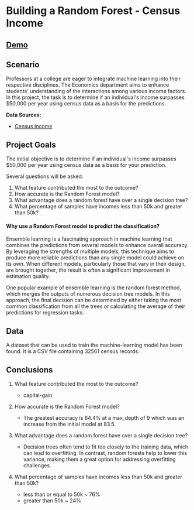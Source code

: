 # Building a Random Forest - Census Income

## [Demo](https://nbviewer.org/github/tyrantdavis/random-forests-census-income/blob/main/random-forest.ipynb)

## Scenario
Professors at a college are eager to integrate machine learning into their respective disciplines. The Economics department aims to enhance students' understanding of the interactions among various income factors. In this project, the task is to determine if an individual's income surpasses $50,000 per year using census data as a basis for the predictions.


**Data Sources:**

- [Census Income](https://archive.ics.uci.edu/dataset/20/census+income)

## Project Goals
The initial objective is to determine if an individual's income surpasses $50,000 per year using census data as a basis for your prediction.

Several questions will be asked:

1. What feature contributed the most to the outcome?
2. How accurate is the Random Forest model?
3. What advantage does a random forest have over a single decision tree?
4. What percentage of samples have incomes less than 50k and greater than 50k?
   



#### Why use a Random Forest model to predict the classification?
Ensemble learning is a fascinating approach in machine learning that combines the predictions from several models to enhance overall accuracy. By leveraging the strengths of multiple models, this technique aims to produce more reliable predictions than any single model could achieve on its own. When different models, particularly those that vary in their design, are brought together, the result is often a significant improvement in estimation quality.

One popular example of ensemble learning is the random forest method, which merges the outputs of numerous decision tree models. In this approach, the final decision can be determined by either taking the most common classification from all the trees or calculating the average of their predictions for regression tasks.


## Data
A dataset that can be used to train the machine-learning model has been found. It is a CSV file containing 32561 census records. 


## Conclusions

1. What feature contributed the most to the outcome?
    - capital-gain 
2. How accurate is the Random Forest model?
    - The greatest accuracy is 84.4% at a max_depth of 9 which was an increase from the initial model at 83.5.
3. What advantage does a random forest have over a single decision tree?
    - Decision trees often tend to fit too closely to the training data, which can lead to overfitting. In contrast, random forests help to lower this variance, making them a great option for addressing overfitting challenges.

4. What percentage of samples have incomes less than 50k and greater than 50k?
    - less than or equal to 50k ~ 76%
    - greater than 50k ~ 24%
